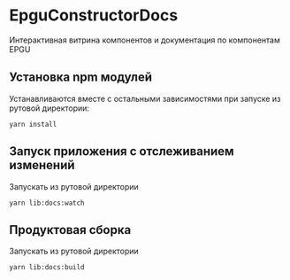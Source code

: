 # EpguConstructorDocs

Интерактивная витрина компонентов и документация по компонентам EPGU

## Установка npm модулей

Устанавливаются вместе с остальными зависимостями при запуске из рутовой директории:

```
yarn install
```

## Запуск приложения с отслеживанием изменений

Запускать из рутовой директории

```
yarn lib:docs:watch
```

## Продуктовая сборка

Запускать из рутовой директории

```
yarn lib:docs:build
```
